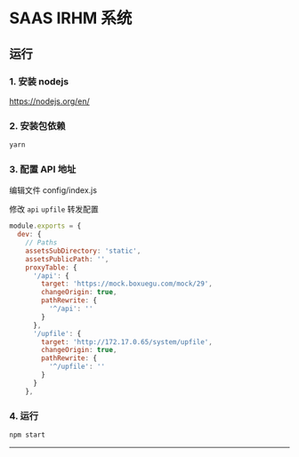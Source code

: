# SAAS IRHM 系统

## 运行

### 1. 安装 nodejs

https://nodejs.org/en/

### 2. 安装包依赖

```sh
yarn
```

### 3. 配置 API 地址

编辑文件 config/index.js

修改 `api` `upfile` 转发配置

```js
module.exports = {
  dev: {
    // Paths
    assetsSubDirectory: 'static',
    assetsPublicPath: '',
    proxyTable: {
      '/api': {
        target: 'https://mock.boxuegu.com/mock/29',
        changeOrigin: true,
        pathRewrite: {
          '^/api': ''
        }
      },
      '/upfile': {
        target: 'http://172.17.0.65/system/upfile',
        changeOrigin: true,
        pathRewrite: {
          '^/upfile': ''
        }
      }
    },
```

### 4. 运行

```sh
npm start
```








---

